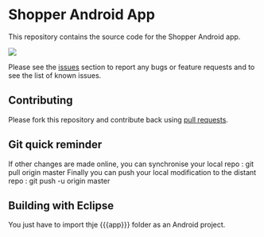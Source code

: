 # Shopper Android App

This repository contains the source code for the Shopper Android app.

<a href="https://play.google.com/store/apps/details?id=com.remifayolle.android.shopper" alt="Download from Google Play">
  <img src="http://www.android.com/images/brand/android_app_on_play_large.png">
</a>

Please see the [issues](https://github.com/buzeeg/shopper/issues) section to
report any bugs or feature requests and to see the list of known issues.

## Contributing

Please fork this repository and contribute back using
[pull requests](https://github.com/buzeeg/shopper/pulls).

## Git quick reminder

If other changes are made online, you can synchronise your local repo :
    git pull origin master
Finally you can push your local modification to the distant repo :
    git push -u origin master

## Building with Eclipse

You just have to import thje {{{app}}} folder as an Android project.


